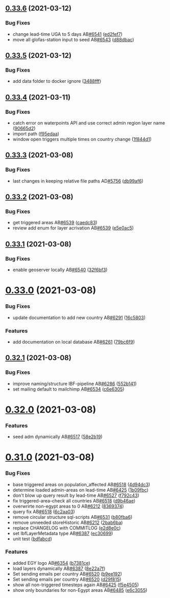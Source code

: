## [0.33.6](https://github.com/rodekruis/IBF-system/compare/v0.33.5...v0.33.6) (2021-03-12)


### Bug Fixes

* change lead-time UGA to 5 days AB[#6541](https://github.com/rodekruis/IBF-system/issues/6541) ([ed2fef7](https://github.com/rodekruis/IBF-system/commit/ed2fef717b84081f21c05e7d42e37ab7011df87d))
* move all glofas-station input to seed AB[#6543](https://github.com/rodekruis/IBF-system/issues/6543) ([d88dbac](https://github.com/rodekruis/IBF-system/commit/d88dbaca5ed664ce7e4775c080da954e4b1f6331))



## [0.33.5](https://github.com/rodekruis/IBF-system/compare/v0.33.4...v0.33.5) (2021-03-12)


### Bug Fixes

* add data folder to docker ignore ([3488fff](https://github.com/rodekruis/IBF-system/commit/3488fff0a70ce7ae8d83fb15f1657061076571b6))



## [0.33.4](https://github.com/rodekruis/IBF-system/compare/v0.33.3...v0.33.4) (2021-03-11)


### Bug Fixes

* catch error on waterpoints API and use correct admin region layer name ([90665d2](https://github.com/rodekruis/IBF-system/commit/90665d2338e1c4d4348ddc66a485b13716d968ae))
* import path ([f95edaa](https://github.com/rodekruis/IBF-system/commit/f95edaaef0fd713f6546a19017ce593932303ebb))
* window open triggers multiple times on country change ([1f844d1](https://github.com/rodekruis/IBF-system/commit/1f844d1e964b889a423b7fc96048a642f7a99fc3))



## [0.33.3](https://github.com/rodekruis/IBF-system/compare/v0.33.2...v0.33.3) (2021-03-08)


### Bug Fixes

* last changes in keeping relative file paths AD[#5756](https://github.com/rodekruis/IBF-system/issues/5756) ([db99af6](https://github.com/rodekruis/IBF-system/commit/db99af6e1e8475ff52ac3544f7befbd805b72f80))



## [0.33.2](https://github.com/rodekruis/IBF-system/compare/v0.33.1...v0.33.2) (2021-03-08)


### Bug Fixes

* get triggered areas  AB[#6539](https://github.com/rodekruis/IBF-system/issues/6539) ([caedc83](https://github.com/rodekruis/IBF-system/commit/caedc8327ce5c5b156cb8b3ed2d5705d876c7b96))
* review add enum for layer acrivation AB[#6539](https://github.com/rodekruis/IBF-system/issues/6539) ([e5e0ac5](https://github.com/rodekruis/IBF-system/commit/e5e0ac54310108458a2265d783c7f2ecbdf0bf52))



## [0.33.1](https://github.com/rodekruis/IBF-system/compare/v0.33.0...v0.33.1) (2021-03-08)


### Bug Fixes

* enable geoserver locally AB[#6540](https://github.com/rodekruis/IBF-system/issues/6540) ([32f6bf3](https://github.com/rodekruis/IBF-system/commit/32f6bf3bed37923b71ce1cc1e76db091f60070e2))



# [0.33.0](https://github.com/rodekruis/IBF-system/compare/v0.32.1...v0.33.0) (2021-03-08)


### Bug Fixes

* update documentation to add new country AB[#6291](https://github.com/rodekruis/IBF-system/issues/6291) ([16c5803](https://github.com/rodekruis/IBF-system/commit/16c5803a58a9cd78ecea2d90da0a6b461ecee82e))


### Features

* add documentation on local database AB[#6261](https://github.com/rodekruis/IBF-system/issues/6261) ([79bc6f9](https://github.com/rodekruis/IBF-system/commit/79bc6f98d6ab17c48e17d3f41ae8147280e471a3))



## [0.32.1](https://github.com/rodekruis/IBF-system/compare/v0.32.0...v0.32.1) (2021-03-08)


### Bug Fixes

* improve naming/structure IBF-pipeline AB[#6286](https://github.com/rodekruis/IBF-system/issues/6286) ([552b141](https://github.com/rodekruis/IBF-system/commit/552b1419a6caa2d7755902c2d7e7f53bd656ef2d))
* set mailing default to mailchimp AB[#6534](https://github.com/rodekruis/IBF-system/issues/6534) ([c6e6305](https://github.com/rodekruis/IBF-system/commit/c6e63059f466330b0b580838a5ae45109ced2ced))



# [0.32.0](https://github.com/rodekruis/IBF-system/compare/v0.31.0...v0.32.0) (2021-03-08)


### Features

* seed adm dynamically AB[#6517](https://github.com/rodekruis/IBF-system/issues/6517) ([58e2b19](https://github.com/rodekruis/IBF-system/commit/58e2b19fc09819e80fe287d2f0b95143695ff865))



# [0.31.0](https://github.com/rodekruis/IBF-system/compare/v0.28.0...v0.31.0) (2021-03-08)


### Bug Fixes

* base triggered areas on population_affected AB[#6518](https://github.com/rodekruis/IBF-system/issues/6518) ([4d94dc3](https://github.com/rodekruis/IBF-system/commit/4d94dc3cff12ef188a25ef61fb36682b0c8efad9))
* determine loaded admin-areas on lead-time AB[#6425](https://github.com/rodekruis/IBF-system/issues/6425) ([1b09fbc](https://github.com/rodekruis/IBF-system/commit/1b09fbcfdb0b3a67beca93597a163c8e5c46c6f0))
* don't blow up query result by lead-time AB[#6527](https://github.com/rodekruis/IBF-system/issues/6527) ([f792c43](https://github.com/rodekruis/IBF-system/commit/f792c43b670d6aef45b5f0977479f9639c026d9a))
* fix triggered-area-check all countries AB[#6518](https://github.com/rodekruis/IBF-system/issues/6518) ([d9b46ae](https://github.com/rodekruis/IBF-system/commit/d9b46aef238346b2fc421941d4a075dfe0aaa8e0))
* overwrirte non-egypt areas to 0 AB[#6212](https://github.com/rodekruis/IBF-system/issues/6212) ([8369374](https://github.com/rodekruis/IBF-system/commit/83693744f7eec9647a4bd7e8ab355c550b728916))
* query fix AB[#6518](https://github.com/rodekruis/IBF-system/issues/6518) ([6c2aa03](https://github.com/rodekruis/IBF-system/commit/6c2aa03eeb1ae1404c589d60d8fce098b4c70e2d))
* remove circular structure sql-scripts AB[#6531](https://github.com/rodekruis/IBF-system/issues/6531) ([b80fba6](https://github.com/rodekruis/IBF-system/commit/b80fba6e92e52f52d0e4ac00bb7421b5332fbd3e))
* remove unneeded storeHistoric AB[#6212](https://github.com/rodekruis/IBF-system/issues/6212) ([2bab6ba](https://github.com/rodekruis/IBF-system/commit/2bab6baf37991302244fcdf6b54ff0ecc65eb561))
* replace CHANGELOG with COMMITLOG ([e2d8e0c](https://github.com/rodekruis/IBF-system/commit/e2d8e0ca79c37c36de93084c8011450f70935f19))
* set IbfLayerMetadata type AB[#6387](https://github.com/rodekruis/IBF-system/issues/6387) ([ec30699](https://github.com/rodekruis/IBF-system/commit/ec306990cc7f2488971159d6d777349df7aea93b))
* unit test ([bdfabcd](https://github.com/rodekruis/IBF-system/commit/bdfabcd17ea8e1188de1bc4a7c8150312033f669))


### Features

* added EGY logo AB[#6354](https://github.com/rodekruis/IBF-system/issues/6354) ([b7381ce](https://github.com/rodekruis/IBF-system/commit/b7381cee7be40fd9abe125baaf9d239c807f45b3))
* load layers dynamically AB[#6387](https://github.com/rodekruis/IBF-system/issues/6387) ([8e22a7f](https://github.com/rodekruis/IBF-system/commit/8e22a7fb983c2e009a78edacffa6ae9cdd206fb7))
* Set sending emails per country AB[#6520](https://github.com/rodekruis/IBF-system/issues/6520) ([b9ee192](https://github.com/rodekruis/IBF-system/commit/b9ee19214e02871581b794a7f4a329e571893f41))
* Set sending emails per country AB[#6520](https://github.com/rodekruis/IBF-system/issues/6520) ([d29f815](https://github.com/rodekruis/IBF-system/commit/d29f815da1e82d24f60580b1955a65eba74d9cef))
* show all non-triggered timesteps again AB[#6425](https://github.com/rodekruis/IBF-system/issues/6425) ([f5e4505](https://github.com/rodekruis/IBF-system/commit/f5e4505e750a006c91ac7754aa9c76b27e014c56))
* show only boundaries for non-Egypt areas AB[#6485](https://github.com/rodekruis/IBF-system/issues/6485) ([e6c3055](https://github.com/rodekruis/IBF-system/commit/e6c3055091dd9c403a2a0ff813ecd1bc824fbb4d))



